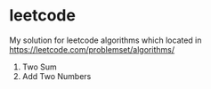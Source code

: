 # leetcode

My solution for leetcode algorithms which located in https://leetcode.com/problemset/algorithms/

1. Two Sum
2. Add Two Numbers


